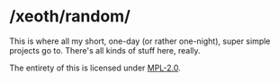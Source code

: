 # /xeoth/random/

This is where all my short, one-day (or rather one-night), super simple projects go to. There's all kinds of stuff here, really.

The entirety of this is licensed under [MPL-2.0](./LICENSE).